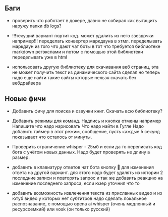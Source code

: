 ## Баги

* проверить что работает в докере, давно не собирал
  как вытащить наружу папки db logs?

* !!!текущий вариант портит код. может удалить из него звездочки например!!!
  переделать конвертер маркдауна в хтмл. переделывать маркдаун из того что дают чат боты
  в тот что требуется библиотеке markdown регэкспами и потом с помощью этой библиотеки 
  переделывать уже в html

* использовать другую библиотеку для скачивания веб страниц, эта не может получить текст из динамического сайта
  сделал но теперь надо еще найти такие сайты которые нельзя скачать без вебдрайвера





## Новые фичи

* Добавить фичу для поиска и озвучки книг. Скачать всю библиотеку?

* Добавить режимы для команд. Надпись и кнопка отмены например
  Напишите что надо нарисовать
  Что надо найти в Гугле
  Надо добавить таймер в этот режим, сообщение, пусть каждые 5 секунд показывает что осталось от минуты.

* Проверить ограничение whisper - 25мб и если да то переписать код бота с учётом новых данных. Надо будет проверять не длину а размер.

* добавить в клавиатуру ответов чат бота кнопку 🎲 для изменения ответа на другой вариант.
  для этого надо будет удалять из истории 2 последние записи и повторять запрос
  и так же добавить реакцию на изменение последнего запроса, если юзер уточнил что то

* добавить возможность извлечения текста из присланных видео и из ютуб видео у которых нет субтитров
  надо сделать локальное распознавание, с помощью opena ai whisper (очень медленный и ресурсоемкий) или vosk (он только русский)

